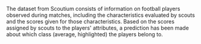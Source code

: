 The dataset from Scoutium consists of information on football players observed during matches, including the characteristics evaluated by scouts and the scores given for those characteristics. Based on the scores assigned by scouts to the players' attributes, a prediction has been made about which class (average, highlighted) the players belong to.






